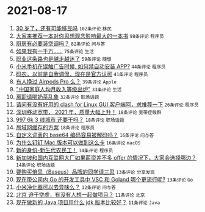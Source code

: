 # 2021-08-17

1. [30 岁了，还有可能移民吗](https://www.v2ex.com/t/796248) `102条评论` `移民`
1. [大家来推荐一本对你思想观念影响最大的一本书](https://www.v2ex.com/t/796289) `98条评论` `程序员`
1. [厨房有必要装空调吗？](https://www.v2ex.com/t/796195) `82条评论` `问与答`
1. [如果我有一千万……](https://www.v2ex.com/t/796190) `75条评论` `生活`
1. [职业这条路也是越走越迷了](https://www.v2ex.com/t/796187) `59条评论` `随想`
1. [小米手机在误触广告时候, 如何禁自动安装 APP?](https://www.v2ex.com/t/796204) `44条评论` `程序员`
1. [码农，以前是自我调侃，现在是官方认可](https://www.v2ex.com/t/796200) `41条评论` `程序员`
1. [有人换过 Airpods Pro 么？](https://www.v2ex.com/t/796192) `39条评论` `Apple`
1. ["中国家庭人均月收入等级出炉"](https://www.v2ex.com/t/796337) `33条评论` `生活`
1. [离职请喝奶茶乱象](https://www.v2ex.com/t/796321) `32条评论` `职场话题`
1. [请问有没有好用的 clash for Linux GUI 客户端阿，求推荐一下](https://www.v2ex.com/t/796320) `26条评论` `程序员`
1. [深圳移动宽带， 2021 年，质量大幅上升！](https://www.v2ex.com/t/796292) `18条评论` `宽带症候群`
1. [997 6k 3 线城市 还要干吗？](https://www.v2ex.com/t/796284) `18条评论` `职场话题`
1. [局域网缓存的方案](https://www.v2ex.com/t/796224) `18条评论` `程序员`
1. [自定义词表的 base64 编码容易被解码吗？](https://www.v2ex.com/t/796324) `16条评论` `问与答`
1. [为什么钉钉 Mac 版本可以做到这么卡](https://www.v2ex.com/t/796276) `16条评论` `macOS`
1. [新的身份-新生代农民工！](https://www.v2ex.com/t/796299) `14条评论` `程序员`
1. [新加坡和国内互联网大厂如果薪资差不多 offer 的情况下，大家会选择哪边？](https://www.v2ex.com/t/796245) `14条评论` `职场话题`
1. [要购买倍思（Baseus）品牌的同学请三思](https://www.v2ex.com/t/796338) `13条评论` `分享发现`
1. [现在带公司内 Go 的开发工具中 VSC 和 Goland 哪个更流行呢?](https://www.v2ex.com/t/796251) `13条评论` `Go`
1. [小米净化器可以去异味么？](https://www.v2ex.com/t/796189) `12条评论` `问与答`
1. [北京 迫于空虚，有没有人想一起做项目？](https://www.v2ex.com/t/796319) `11条评论` `北京`
1. [现在做新的 Java 项目用什么 jdk 版本比较好？](https://www.v2ex.com/t/796305) `11条评论` `Java`

